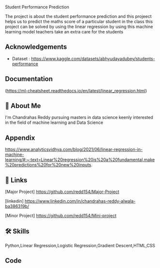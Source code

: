 
Student Performance Prediction

The project is about the student performance prediction and this projeect helps us to predict the maths score of a particular student in the class this project can be solved by using the linear regression by using this machine learning model teachers take an extra care for the students


## Acknowledgements

 - Dataset : https://www.kaggle.com/datasets/abhyudayadubey/students-performance
 

## Documentation

(https://ml-cheatsheet.readthedocs.io/en/latest/linear_regression.html)


## 🚀 About Me
I'm Chandrahas Reddy pursuing masters in data science keenly interested in the field of machine learning and Data Science


## Appendix

https://www.analyticsvidhya.com/blog/2021/06/linear-regression-in-machine-learning/#:~:text=Linear%20regression%20is%20a%20fundamental,make%20predictions%20for%20new%20inputs.


## 🔗 Links
[Major Project]  https://github.com/redd154/Major-Project

 [linkedin]    https://www.linkedin.com/in/chandrahas-reddy-alwala-ba386319b/ 

[Minor Project] https://github.com/redd154/Mini-project


## 🛠 Skills
Python,Linear Regression,Logistic Regression,Gradient Descent,HTML,CSS


## Code 
